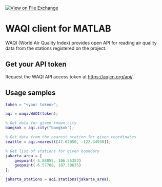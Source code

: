[![View on File Exchange](https://www.mathworks.com/matlabcentral/images/matlab-file-exchange.svg)](https://www.mathworks.com/matlabcentral/fileexchange/120043-waqi-matlab)

# WAQI client for MATLAB

WAQI (World Air Quality Index) provides open API for reading air quality data from the stations registered on the project.

## Get your API token

Request the WAQI API access token at https://aqicn.org/api/.

## Usage samples

```MATLAB
token = "<your token>";

aqi = waqi.WAQI(token);

% Get data for given known city
bangkok = aqi.city("bangkok");

% Get data from the nearest station for given coordinates
seattle = aqi.nearest([47.62050, -122.34930]);

% Get list of stations for given boundary
jakarta_area = [
    geopoint(-5.88855, 106.55352)
    geopoint(-6.57708, 107.30635)
];

jakarta_stations = aqi.stations(jakarta_area);
```

